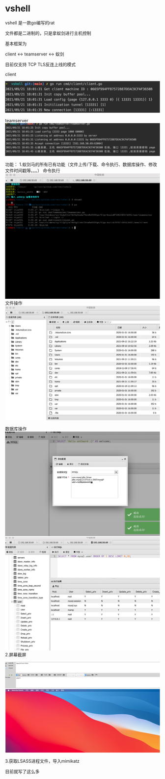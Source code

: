# vshell
vshell 是一款go编写的rat 

文件都是二进制的，只是拿蚁剑进行主机控制

基本框架为

client <-> teamserver <-> 蚁剑

目前仅支持 TCP TLS反连上线的模式

client

![](img/README/2021-09-21-18-06-01.png)

teamserver
![](img/README/2021-09-21-18-04-18.png)

功能：
1.蚁剑马的所有已有功能（文件上传/下载、命令执行、数据库操作、修改文件时间戳等。。。）
命令执行
![](img/README/2021-09-21-18-11-15.png)
文件操作
![](img/README/2021-09-21-18-11-43.png)

数据库操作
![](img/README/2021-09-21-18-13-09.png)
![](img/README/2021-09-21-18-13-59.png)
2.屏幕截屏

![](img/README/2021-09-21-18-15-18.png)

3.获取LSASS进程文件，导入mimikatz


目前就写了这么多